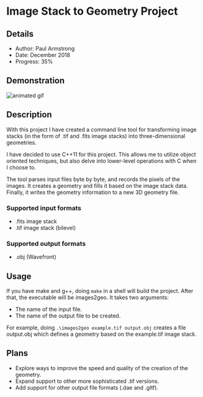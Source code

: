 # Image Stack to Geometry Project

## Details

* Author: Paul Armstrong
* Date: December 2018
* Progress: 35%

## Demonstration

![animated gif](https://i.imgur.com/qUh7gmb.gif)

## Description

With this project I have created a command line tool for transforming image stacks (in the form of .tif and .fits image stacks) into three-dimensional geometries.

I have decided to use C++11 for this project. This allows me to utilize object oriented techniques, but also delve into lower-level operations with C when I choose to.

The tool parses input files byte by byte, and records the pixels of the images. It creates a geometry and fills it based on the image stack data. Finally, it writes the geometry information to a new 3D geometry file.

### Supported input formats
* .fits image stack
* .tif image stack (bilevel)

### Supported output formats
* .obj (Wavefront)

## Usage

If you have make and g++, doing `make` in a shell will build the project. After that, the executable will be images2geo. It takes two arguments:
* The name of the input file.
* The name of the output file to be created.

For example, doing `.\images2geo example.tif output.obj` creates a file output.obj which defines a geometry based on the example.tif image stack.

## Plans

* Explore ways to improve the speed and quality of the creation of the geometry.
* Expand support to other more sophisticated .tif versions.
* Add support for other output file formats (.dae and .gltf).


